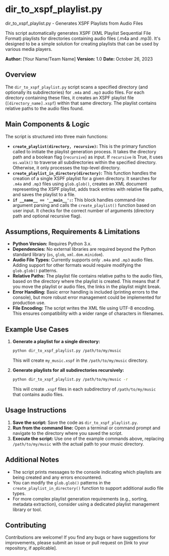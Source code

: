 # dir_to_xspf_playlist.py

dir_to_xspf_playlist.py - Generates XSPF Playlists from Audio Files

This script automatically generates XSPF (XML Playlist Sequential File Format) playlists for directories containing audio files (.m4a and .mp3). It's designed to be a simple solution for creating playlists that can be used by various media players.

**Author:** [Your Name/Team Name]
**Version:** 1.0
**Date:** October 26, 2023

## Overview

The `dir_to_xspf_playlist.py` script scans a specified directory (and optionally its subdirectories) for `.m4a` and `.mp3` audio files. For each directory containing these files, it creates an XSPF playlist file (`[directory_name].xspf`) within that same directory. The playlist contains relative paths to the audio files found.

## Main Components & Logic

The script is structured into three main functions:

*   **`create_playlist(directory, recursive)`:** This is the primary function called to initiate the playlist generation process. It takes the directory path and a boolean flag (`recursive`) as input. If `recursive` is True, it uses `os.walk()` to traverse all subdirectories within the specified directory. Otherwise, it only processes the top-level directory.
*   **`create_playlist_in_directory(directory)`:** This function handles the creation of a single XSPF playlist for a given directory. It searches for `.m4a` and `.mp3` files using `glob.glob()`, creates an XML document representing the XSPF playlist, adds track entries with relative file paths, and saves the playlist to a file.
*   **`if __name__ == '__main__':`:** This block handles command-line argument parsing and calls the `create_playlist()` function based on user input. It checks for the correct number of arguments (directory path and optional recursive flag).

## Assumptions, Requirements & Limitations

*   **Python Version:** Requires Python 3.x.
*   **Dependencies:**  No external libraries are required beyond the Python standard library (`os`, `glob`, `xml.dom.minidom`).
*   **Audio File Types:** Currently supports only `.m4a` and `.mp3` audio files. Adding support for other formats would require modifying the `glob.glob()` patterns.
*   **Relative Paths:** The playlist file contains relative paths to the audio files, based on the directory where the playlist is created. This means that if you move the playlist or audio files, the links in the playlist might break.
*   **Error Handling:** Basic error handling is included (printing errors to the console), but more robust error management could be implemented for production use.
*   **File Encoding:** The script writes the XML file using UTF-8 encoding. This ensures compatibility with a wider range of characters in filenames.

## Example Use Cases

1.  **Generate a playlist for a single directory:**
    ```bash
    python dir_to_xspf_playlist.py /path/to/my/music
    ```
    This will create `my_music.xspf` in the `/path/to/my/music` directory.

2.  **Generate playlists for all subdirectories recursively:**
    ```bash
    python dir_to_xspf_playlist.py /path/to/my/music -r
    ```
    This will create `.xspf` files in each subdirectory of `/path/to/my/music` that contains audio files.

## Usage Instructions

1.  **Save the script:** Save the code as `dir_to_xspf_playlist.py`.
2.  **Run from the command line:** Open a terminal or command prompt and navigate to the directory where you saved the script.
3.  **Execute the script:** Use one of the example commands above, replacing `/path/to/my/music` with the actual path to your music directory.

## Additional Notes

*   The script prints messages to the console indicating which playlists are being created and any errors encountered.
*   You can modify the `glob.glob()` patterns in the `create_playlist_in_directory()` function to support additional audio file types.
*   For more complex playlist generation requirements (e.g., sorting, metadata extraction), consider using a dedicated playlist management library or tool.

## Contributing

Contributions are welcome! If you find any bugs or have suggestions for improvements, please submit an issue or pull request on [link to your repository, if applicable].
